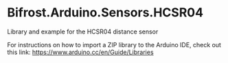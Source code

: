 # Bifrost.Arduino.Sensors.HCSR04
Library and example for the HCSR04 distance sensor

For instructions on how to import a ZIP library to the Arduino IDE, check out this link:
https://www.arduino.cc/en/Guide/Libraries
